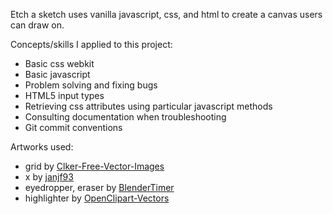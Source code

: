 Etch a sketch uses vanilla javascript, css, and html to create a canvas users can draw on.


Concepts/skills I applied to this project:
- Basic css webkit
- Basic javascript
- Problem solving and fixing bugs
- HTML5 input types
- Retrieving css attributes using particular javascript methods
- Consulting documentation when troubleshooting
- Git commit conventions

Artworks used:
- grid by [Clker-Free-Vector-Images](https://pixabay.com/users/clker-free-vector-images-3736/)
- x by [janjf93](https://pixabay.com/users/janjf93-3084263/)
- eyedropper, eraser by [BlenderTimer](https://pixabay.com/users/blendertimer-9538909/)
- highlighter by [OpenClipart-Vectors](https://pixabay.com/users/openclipart-vectors-30363/)